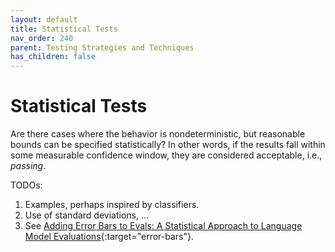 ```yaml
---
layout: default
title: Statistical Tests
nav_order: 240
parent: Testing Strategies and Techniques
has_children: false
---
```


# Statistical Tests

Are there cases where the behavior is nondeterministic, but reasonable bounds can be specified statistically? In other words, if the results fall within some measurable confidence window, they are considered acceptable, i.e., _passing_. 


TODOs:

1. Examples, perhaps inspired by classifiers.
2. Use of standard deviations, ...
3. See [Adding Error Bars to Evals: A Statistical Approach to Language Model Evaluations](https://arxiv.org/abs/2411.00640){:target="error-bars"}.
